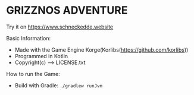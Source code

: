 # GRIZZNOS ADVENTURE



Try it on https://www.schneckedde.website

Basic Information:
- Made with the Game Engine Korge(Korlibs(https://github.com/korlibs))
- Programmed in Kotlin
- Copyright(c) --> LICENSE.txt

How to run the Game:
- Build with Gradle: `./gradlew runJvm`
